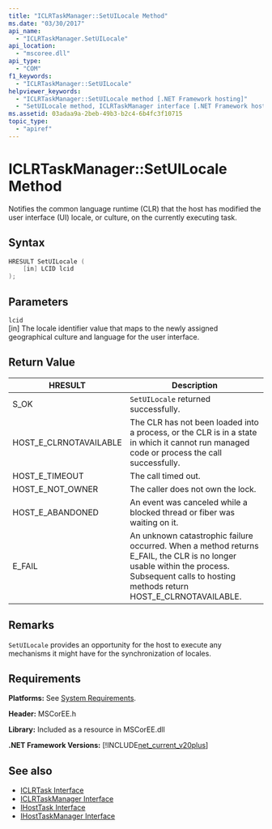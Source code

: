 ```yaml
---
title: "ICLRTaskManager::SetUILocale Method"
ms.date: "03/30/2017"
api_name: 
  - "ICLRTaskManager.SetUILocale"
api_location: 
  - "mscoree.dll"
api_type: 
  - "COM"
f1_keywords: 
  - "ICLRTaskManager::SetUILocale"
helpviewer_keywords: 
  - "ICLRTaskManager::SetUILocale method [.NET Framework hosting]"
  - "SetUILocale method, ICLRTaskManager interface [.NET Framework hosting]"
ms.assetid: 03adaa9a-2beb-49b3-b2c4-6b4fc3f10715
topic_type: 
  - "apiref"
---
```

# ICLRTaskManager::SetUILocale Method
Notifies the common language runtime (CLR) that the host has modified the user interface (UI) locale, or culture, on the currently executing task.  
  
## Syntax  
  
```cpp  
HRESULT SetUILocale (  
    [in] LCID lcid  
);  
```  
  
## Parameters  
 `lcid`  
 [in] The locale identifier value that maps to the newly assigned geographical culture and language for the user interface.  
  
## Return Value  
  
|HRESULT|Description|  
|-------------|-----------------|  
|S_OK|`SetUILocale` returned successfully.|  
|HOST_E_CLRNOTAVAILABLE|The CLR has not been loaded into a process, or the CLR is in a state in which it cannot run managed code or process the call successfully.|  
|HOST_E_TIMEOUT|The call timed out.|  
|HOST_E_NOT_OWNER|The caller does not own the lock.|  
|HOST_E_ABANDONED|An event was canceled while a blocked thread or fiber was waiting on it.|  
|E_FAIL|An unknown catastrophic failure occurred. When a method returns E_FAIL, the CLR is no longer usable within the process. Subsequent calls to hosting methods return HOST_E_CLRNOTAVAILABLE.|  
  
## Remarks  
 `SetUILocale` provides an opportunity for the host to execute any mechanisms it might have for the synchronization of locales.  
  
## Requirements  
 **Platforms:** See [System Requirements](../../get-started/system-requirements.md).  
  
 **Header:** MSCorEE.h  
  
 **Library:** Included as a resource in MSCorEE.dll  
  
 **.NET Framework Versions:** [!INCLUDE[net_current_v20plus](../../../../includes/net-current-v20plus-md.md)]  
  
## See also

- [ICLRTask Interface](iclrtask-interface.md)
- [ICLRTaskManager Interface](iclrtaskmanager-interface.md)
- [IHostTask Interface](ihosttask-interface.md)
- [IHostTaskManager Interface](ihosttaskmanager-interface.md)
